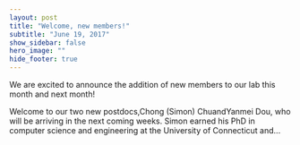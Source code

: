 ```yaml
---
layout: post
title: "Welcome, new members!"
subtitle: "June 19, 2017"
show_sidebar: false
hero_image: ""
hide_footer: true
---
```


We are excited to announce the addition of new members to our lab this month and next month!

Welcome to our two new postdocs,Chong (Simon) ChuandYanmei Dou, who will be arriving in the next coming weeks. Simon earned his PhD in computer science and engineering at the University of Connecticut and...

